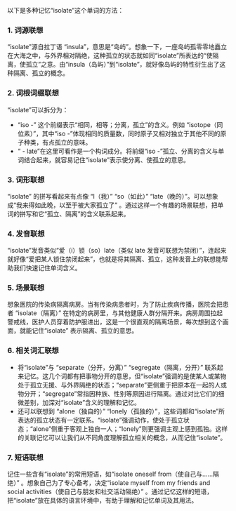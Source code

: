以下是多种记忆“isolate”这个单词的方法：

### 1. 词源联想
“isolate”源自拉丁语 “insula”，意思是“岛屿”。想象一下，一座岛屿孤零零地矗立在大海之中，与外界相对隔绝，这种孤立的状态就如同“isolate”所表达的“使隔离，使孤立”之意。由“insula（岛屿）”到“isolate”，就好像岛屿的特性衍生出了这种隔离、孤立的概念。

### 2. 词根词缀联想
“isolate”可以拆分为：
 - “iso -” 这个前缀表示“相同，相等；分离，孤立”的含义。例如 “isotope（同位素）”，其中“iso -”体现相同的质量数，同时原子又相对独立于其他不同的原子种类，有点孤立的意味。
 - “ - late”在这里可看作是一个构词成分。将前缀“iso -”孤立、分离的含义与单词结合起来，就容易记住“isolate”表示使分离、使孤立的意思。

### 3. 词形联想
“isolate” 的拼写看起来有点像 “I（我）” “so（如此）” “late（晚的）”。可以想象成“我来得如此晚，以至于被大家孤立了” 。通过这样一个有趣的场景联想，把单词的拼写和它“孤立、隔离”的含义联系起来。

### 4. 发音联想
“isolate”发音类似“爱（i）锁（so）late（类似 late 发音可联想为禁闭）”，连起来就好像“爱把某人锁住禁闭起来”，也就是将其隔离、孤立，这种发音上的联想能帮助我们快速记住单词含义。

### 5. 场景联想
想象医院的传染病隔离病房。当有传染病患者时，为了防止疾病传播，医院会把患者 “isolate（隔离）” 在特定的病房里，与其他健康人群分隔开来。病房周围拉起警戒线，医护人员穿着防护服进出，这是一个很直观的隔离场景，每次想到这个画面，就能记住“isolate” 表示隔离、孤立的意思。

### 6. 相关词汇联想
 - 将“isolate”与 “separate（分开，分离）” “segregate（隔离，分开）” 联系起来记忆。这几个词都有把事物分开的意思，但“isolate”强调的是使某人或某物处于孤立无援、与外界隔绝的状态；“separate”更侧重于把原本在一起的人或物分开；“segregate”常指因种族、性别等原因进行隔离。通过对比它们的细微差别，加深对“isolate”含义的理解和记忆。
 - 还可以联想到 “alone（独自的）” “lonely（孤独的）”，这些词都和“isolate”所表达的孤立状态有一定联系。“isolate”强调动作，使处于孤立状态；“alone”侧重于客观上独自一人；“lonely”则更强调主观上感到孤独。这样的关联记忆可以让我们从不同角度理解孤立相关的概念，从而记住“isolate”。

### 7. 短语联想
记住一些含有“isolate”的常用短语，如“isolate oneself from（使自己与……隔绝）” 。想象自己为了专心备考，决定“isolate myself from my friends and social activities（使自己与朋友和社交活动隔绝）” 。通过记忆这样的短语，把“isolate”放在具体的语言环境中，有助于理解和记忆单词及其用法。 